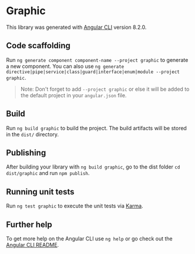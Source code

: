 # Graphic

This library was generated with [Angular CLI](https://github.com/angular/angular-cli) version 8.2.0.

## Code scaffolding

Run `ng generate component component-name --project graphic` to generate a new component. You can also use `ng generate directive|pipe|service|class|guard|interface|enum|module --project graphic`.
> Note: Don't forget to add `--project graphic` or else it will be added to the default project in your `angular.json` file. 

## Build

Run `ng build graphic` to build the project. The build artifacts will be stored in the `dist/` directory.

## Publishing

After building your library with `ng build graphic`, go to the dist folder `cd dist/graphic` and run `npm publish`.

## Running unit tests

Run `ng test graphic` to execute the unit tests via [Karma](https://karma-runner.github.io).

## Further help

To get more help on the Angular CLI use `ng help` or go check out the [Angular CLI README](https://github.com/angular/angular-cli/blob/master/README.md).
